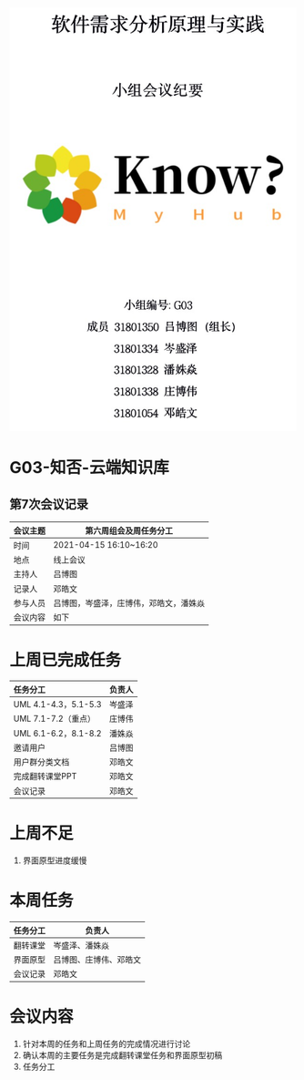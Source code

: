 ![](封面.png)

# G03-知否-云端知识库

## 第7次会议记录

| 会议主题   | 第六周组会及周任务分工 |
| :-------  | ---------------------------- |
| 时间      | 2021-04-15 16:10~16:20 |
| 地点      | 线上会议               |
| 主持人    | 吕博图                 |
| 记录人    | 邓皓文                    |
| 参与人员  | 吕博图，岑盛泽，庄博伟，邓皓文，潘姝焱 |
| 会议内容  | 如下                         |

# 上周已完成任务

| 任务分工             | 负责人 |
| :------------------- | ------ |
| UML 4.1-4.3，5.1-5.3 | 岑盛泽 |
| UML 7.1-7.2（重点）  | 庄博伟 |
| UML 6.1-6.2，8.1-8.2 | 潘姝焱 |
| 邀请用户             | 吕博图 |
| 用户群分类文档       | 邓皓文 |
| 完成翻转课堂PPT      | 邓皓文 |
| 会议记录             | 邓皓文 |
# 上周不足

1. 界面原型进度缓慢

# 本周任务

| 任务分工 | 负责人                 |
| :------- | ---------------------- |
| 翻转课堂 | 岑盛泽、潘姝焱         |
| 界面原型 | 吕博图、庄博伟、邓皓文 |
| 会议记录 | 邓皓文                 |



# 会议内容

1. 针对本周的任务和上周任务的完成情况进行讨论
2. 确认本周的主要任务是完成翻转课堂任务和界面原型初稿
3. 任务分工
